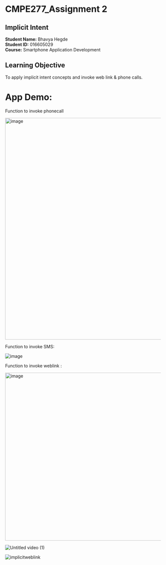 # CMPE277_Assignment 2
## Implicit Intent
**Student Name:** Bhavya Hegde <br>
**Student ID:** 016605029 <br>
**Course:** Smartphone Application Development <br>
## Learning Objective

To apply implicit intent concepts and invoke web link & phone calls.




# App Demo:

Function to invoke phonecall 

<img width="717" alt="image" src="https://user-images.githubusercontent.com/85700971/223939567-378aa270-989d-4757-857e-911554ead397.png">

Function to invoke SMS:

![image](https://user-images.githubusercontent.com/85700971/223940887-a8efc608-264d-4e67-87c6-6514a43fef3d.png)

Function to invoke weblink :

<img width="543" alt="image" src="https://user-images.githubusercontent.com/85700971/223943429-47e1e0ca-630a-4c3a-b019-7c3b81db9a94.png">



![Untitled video (1)](https://user-images.githubusercontent.com/85700971/222949415-2eb0d5c8-f57e-4703-acde-008e0229bbb8.gif)

![implicitweblink](https://user-images.githubusercontent.com/85700971/223028116-eaf8e5d0-dd03-4cae-b328-0a0696969446.gif)






